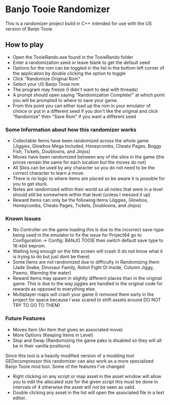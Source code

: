 # Banjo Tooie Randomizer
This is a randomizer project build in C++ intended for use with the US version of Banjo Tooie

## How to play
  - Open the TooieRando.exe found in the TooieRando folder
  - Enter a randomization seed or leave blank to get the default seed
  - Options for the rom can be toggled in the list in the bottom left corner of the application by double clicking the option to toggle
  - Click "Randomize Original Rom"
  - Select your US Banjo Tooie rom
  - The program may freeze (I didn't want to deal with threads)
  - A prompt should open saying "Randomization Complete!" at which point you will be prompted to where to save your game.
  - From this point you can either load up the rom in your emulator of choice or put in a different seed if you don't like the original and click "Randomize" then "Save Rom" if you want a different seed

### Some Information about how this randomizer works
  - Collectable Items have been randomized across the whole game (Jiggies, Glowbos Mega Included, Honeycombs, Cheato Pages, Boggy Fish, Tickets, Doubloons, and Jinjos)
  - Moves have been randomized between any of the silos in the game (the prices remain the same for each location but the moves do not)
  - All Silos can be used by any character so you do not need to be the correct character to learn a move.
  - There is no logic to where items are placed so be aware it is possible for you to get stuck.
  - Notes are randomized within their world so all notes that were in a level should still be somewhere within that level (unless I messed it up)
  - Reward Items can only be the following items (Jiggies, Glowbos, Honeycombs, Cheato Pages, Tickets, Doubloons, and Jinjos)
### Known Issues
  - No Controller on the game loading this is due to the incorrect save-type being used in the emulator to fix the issue for Project64 go to Configuration -> Config: BANJO TOOIE then switch default save type to 16-kbit eeprom.
  - Waiting long enough on the title screen will crash (I do not know what it is trying to do but just dont be there)
  - Some Items are not randomized due to difficulty in Randomizing them (Jade Snake, Dinosaur Family, Robot Fight GI Inside, Column Jiggy, Pawno, Warming the water)
  - Reward items may spawn in slightly different places than in the original game. This is due to the way jiggies are handled in the original code for rewards as opposed to everything else.
  - Multiplayer maps will crash your game (I removed them early in the project for space because I was scared to shift assets around DO NOT TRY TO GO TO THEM)
### Future Features
  - Moves Item (An Item that gives an associated move)
  - More Options (Keeping Items in Level)
  - Stop and Swap (Randomizing the game paks is disabled so they will all be in their vanilla positions)

Since this tool is a heavily modified version of a modding tool GEDecompressor this randomizer can also work as a more specialized Banjo Tooie mod tool.
Some of the features I've changed 
  - Right clicking on any script or map asset in the asset window will allow you to edit the allocated size for the given script this must be done in intervals of 4 otherwise the asset will not be seen as valid.
  - Double clicking any asset in the list will open the associated file in a text editor.
